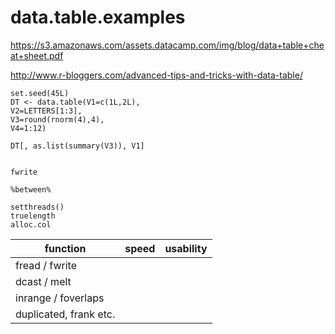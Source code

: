 # data.table.examples


https://s3.amazonaws.com/assets.datacamp.com/img/blog/data+table+cheat+sheet.pdf

http://www.r-bloggers.com/advanced-tips-and-tricks-with-data-table/

```
set.seed(45L)
DT <- data.table(V1=c(1L,2L),
V2=LETTERS[1:3],
V3=round(rnorm(4),4),
V4=1:12)

DT[, as.list(summary(V3)), V1]


fwrite

%between%

setthreads()
truelength
alloc.col
```

| function | speed | usability |
| ---- | --- | --- |
| fread / fwrite |  |  |
| dcast / melt |  |  |
| inrange / foverlaps |  |  |
| duplicated, frank etc. |  |  |
